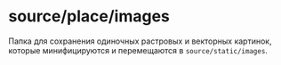 # source/place/images

Папка для сохранения одиночных растровых и векторных картинок, которые минифицируются и перемещаются в `source/static/images`.
